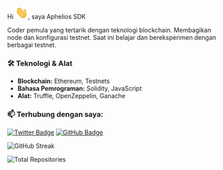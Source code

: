 Hi <img src="https://raw.githubusercontent.com/ABSphreak/ABSphreak/master/gifs/Hi.gif" width="30px">, saya Aphelios SDK

<!-- Deskripsi singkat tentang Anda -->
 Coder pemula yang tertarik dengan teknologi blockchain.
 Membagikan node dan konfigurasi testnet.
 Saat ini belajar dan bereksperimen dengan berbagai testnet.

### 🛠 Teknologi & Alat
- **Blockchain:** Ethereum, Testnets
- **Bahasa Pemrograman:** Solidity, JavaScript
- **Alat:** Truffle, OpenZeppelin, Ganache

### 📫 Terhubung dengan saya:
[![Twitter Badge](https://img.shields.io/badge/-Twitter-1da1f2?style=flat-square&labelColor=1da1f2&logo=twitter&logoColor=white&link=https://twitter.com/aphelios_sdk)](https://twitter.com/aphelios_sdk)
[![GitHub Badge](https://img.shields.io/badge/-GitHub-333?style=flat-square&logo=github&logoColor=white&link=https://github.com/aphelios-sdk)](https://github.com/aphelios-sdk)

![GitHub Streak](https://github-readme-streak-stats.herokuapp.com/?user=Aphelios01)

![Total Repositories](https://img.shields.io/badge/Total%20Repositories-12-%23007EC6)

